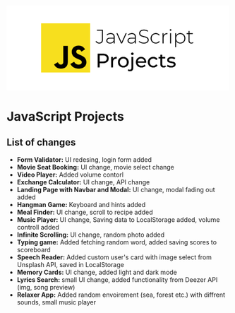 ![Java Script Projects](cover.png)

# JavaScript Projects

## List of changes

- **Form Validator:** UI redesing, login form added
- **Movie Seat Booking:** UI change, movie select change
- **Video Player:** Added volume contorl
- **Exchange Calculator:** UI change, API change
- **Landing Page with Navbar and Modal:** UI change, modal fading out added
- **Hangman Game:** Keyboard and hints added
- **Meal Finder:** UI change, scroll to recipe added
- **Music Player:** UI change, Saving data to LocalStorage added, volume controll added
- **Infinite Scrolling:** UI change, random photo added
- **Typing game:** Added fetching random word, added saving scores to scoreboard
- **Speech Reader:** Added custom user's card with image select from Unsplash API, saved in LocalStorage
- **Memory Cards:** UI change, added light and dark mode
- **Lyrics Search:** small UI change, added functionality from Deezer API (img, song preview)
- **Relaxer App:** Added random envoirement (sea, forest etc.) with diffrent sounds, small music player
